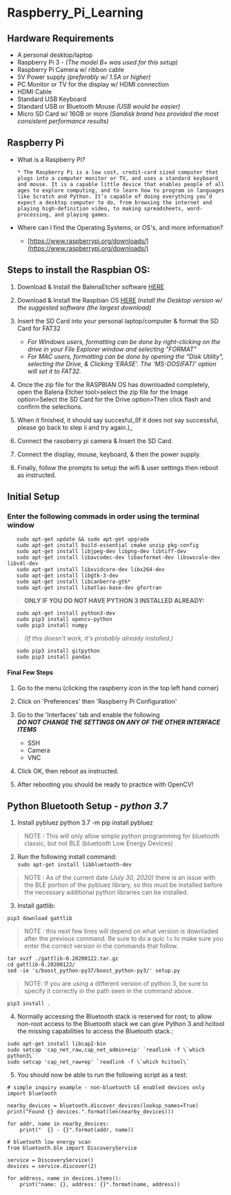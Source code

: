 # Raspberry_Pi_Learning

## Hardware Requirements

* A personal desktop/laptop
* Raspberry Pi 3 - _(The model B+ was used for this setup)_
* Raspberry Pi Camera w/ ribbon cable
* 5V Power supply _(preferably w/ 1.5A or higher)_
* PC Monitor or TV for the display w/ HDMI connection
* HDMI Cable
* Standard USB Keyboard
* Standard USB or Bluetooth Mouse _(USB would be easier)_
* Micro SD Card w/ 16GB or more _(Sandisk brand has provided the most consistent performance results)_


## Raspberry Pi

* What is a Raspberry Pi?
    
      * The Raspberry Pi is a low cost, credit-card sized computer that plugs into a computer monitor or TV, and uses a standard keyboard and mouse. It is a capable little device that enables people of all ages to explore computing, and to learn how to program in languages like Scratch and Python. It’s capable of doing everything you’d expect a desktop computer to do, from browsing the internet and playing high-definition video, to making spreadsheets, word-processing, and playing games.
    
  
*  Where can I find the Operating Systems, or OS's, and more information? 
    
      * 
        [https://www.raspberrypi.org/downloads/](https://www.raspberrypi.org/downloads/)
      
    
  
## Steps to install the Raspbian OS:
    
1. Download & Install the BalenaEtcher software [HERE](https://www.balena.io/etcher/)
2. Download & Install the Raspbian OS [HERE](https://www.raspberrypi.org/downloads/raspbian/)
_Install the Desktop version w/ the suggested software (the largest download)_
3. Insert the SD Card into your personal laptop/computer & format the SD Card for FAT32

   * _For Windows users, formatting can be done by right-clicking on the drive in your File Explorer window and selecting "FORMAT"_
   * _For MAC users, formatting can be done by opening the "Disk Utility", selecting the Drive, & Clicking 'ERASE'. The 'MS-DOS(FAT)' option will set it to FAT32._


4. Once the zip file for the RASPBIAN OS has downloaded completely, open the Balena Etcher tool>select the zip file for the Image option>Select the SD Card for the Drive option>Then click flash and confirm the selections.

5. When it finished, it should say succesful_(If it does not say successful, please go back to step ii and try again.)_
6. Connect the rasoberry pi camera & Insert the SD Card.
7. Connect the display, mouse, keyboard, & then the power supply.
8. Finally, follow the prompts to setup the wifi & user settings then reboot as instructed.
    
  



## Initial Setup
### Enter the following commads in order using the terminal window
```
   sudo apt-get update && sudo apt-get upgrade
   sudo apt-get install build-essential cmake unzip pkg-config
   sudo apt-get install libjpeg-dev libpng-dev libtiff-dev
   sudo apt-get install libavcodec-dev libavformat-dev libswscale-dev libv4l-dev
   sudo apt-get install libxvidcore-dev libx264-dev
   sudo apt-get install libgtk-3-dev
   sudo apt-get install libcanberra-gtk*
   sudo apt-get install libatlas-base-dev gfortran
```
>   **ONLY IF YOU DO NOT HAVE PYTHON 3 INSTALLED ALREADY:**
```
   sudo apt-get install python3-dev
   sudo pip3 install opencv-python
   sudo pip3 install numpy
```
>  _(If this doesn't work, it's probably already installed.)_
```
   sudo pip3 install gitpython
   sudo pip3 install pandas
```
#### Final Few Steps

1. Go to the menu (clicking the raspberry icon in the top left hand corner)
2. Click on 'Preferences' then 'Raspberry Pi Configuration'
3. Go to the 'Interfaces' tab and enable the following   
**_DO NOT CHANGE THE SETTINGS ON ANY OF THE OTHER INTERFACE ITEMS_**

    * SSH
    * Camera
    * VNC

4. Click OK, then reboot as instructed.
5. After rebooting you should be ready to practice with OpenCV!

## Python Bluetooth Setup - _python 3.7_

1. Install pybluez
    python 3.7 -m pip install pybluez
> NOTE : This will only allow simple python programming for bluetooth classic, but not BLE (bluetooth Low Energy Devices)
2. Run the following install command:  
`sudo apt-get install libbluetooth-dev`   
> NOTE : As of the current date _(July 30, 2020)_ there is an issue with the BLE portion of the pybluez library, so this must be installed before the necessary additional python libraries can be installed. 
3. Install gattlib:
```
pip3 download gattlib
```
> NOTE : this next few lines will depend on what version is downladed after the previous command. Be sure to do a quic `ls` to make sure you enter the correct version in the commands that follow.
```
tar xvzf ./gattlib-0.20200122.tar.gz
cd gattlib-0.20200122/
sed -ie 's/boost_python-py37/boost_python-py3/' setup.py
```
> NOTE: If you are using a different version of python 3, be sure to specify it correctly in the path seen in the command above.
```
pip3 install .
```   

4. Normally accessing the Bluetooth stack is reserved for root; to allow non-root access to the Bluetooth stack we can give Python 3 and hcitool the missing capabilities to access the Bluetooth stack.:
```
sudo apt-get install libcap2-bin
sudo setcap 'cap_net_raw,cap_net_admin+eip' `readlink -f \`which python3\``
sudo setcap 'cap_net_raw+ep' `readlink -f \`which hcitool\`
```


5. You should now be able to run the following script as a test:
```
# simple inquiry example - non-bluetooth LE enabled devices only
import bluetooth

nearby_devices = bluetooth.discover_devices(lookup_names=True)
print("Found {} devices.".format(len(nearby_devices)))

for addr, name in nearby_devices:
    print("  {} - {}".format(addr, name))
    
# bluetooth low energy scan
from bluetooth.ble import DiscoveryService

service = DiscoveryService()
devices = service.discover(2)

for address, name in devices.items():
    print("name: {}, address: {}".format(name, address))
```
